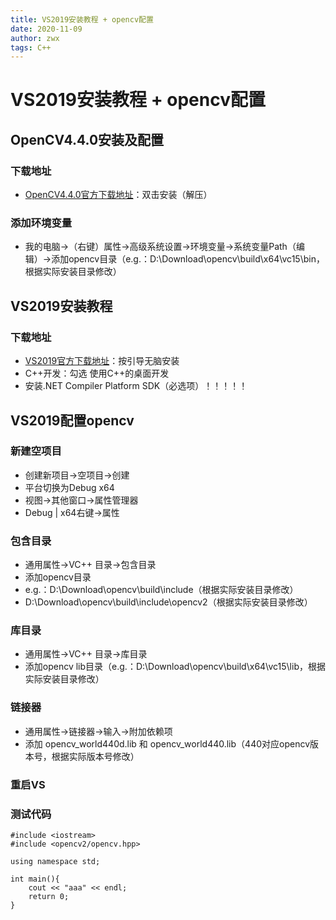 ```yaml
---
title: VS2019安装教程 + opencv配置
date: 2020-11-09
author: zwx
tags: C++
---
```

# VS2019安装教程 + opencv配置
## OpenCV4.4.0安装及配置
### 下载地址
- [OpenCV4.4.0官方下载地址](https://opencv.org/releases/)：双击安装（解压）

### 添加环境变量
- 我的电脑->（右键）属性->高级系统设置->环境变量->系统变量Path（编辑）->添加opencv目录（e.g.：D:\Download\opencv\build\x64\vc15\bin，根据实际安装目录修改）

## VS2019安装教程
### 下载地址
- [VS2019官方下载地址](https://visualstudio.microsoft.com/zh-hans/thank-you-downloading-visual-studio/?sku=Community&rel=16#)：按引导无脑安装  
- C++开发：勾选 使用C++的桌面开发
- 安装.NET Compiler Platform SDK（必选项）！！！！！

## VS2019配置opencv
### 新建空项目
- 创建新项目->空项目->创建
- 平台切换为Debug x64
- 视图->其他窗口->属性管理器
- Debug | x64右键->属性

### 包含目录
- 通用属性->VC++ 目录->包含目录
- 添加opencv目录
- e.g.：D:\Download\opencv\build\include（根据实际安装目录修改）
- D:\Download\opencv\build\include\opencv2（根据实际安装目录修改）

### 库目录
- 通用属性->VC++ 目录->库目录
- 添加opencv lib目录（e.g.：D:\Download\opencv\build\x64\vc15\lib，根据实际安装目录修改）

### 链接器
- 通用属性->链接器->输入->附加依赖项
- 添加 opencv\_world440d.lib 和 opencv\_world440.lib（440对应opencv版本号，根据实际版本号修改）

### 重启VS

### 测试代码
```
#include <iostream>
#include <opencv2/opencv.hpp>

using namespace std;

int main(){ 
	cout << "aaa" << endl;  
	return 0;  
}  
```


















